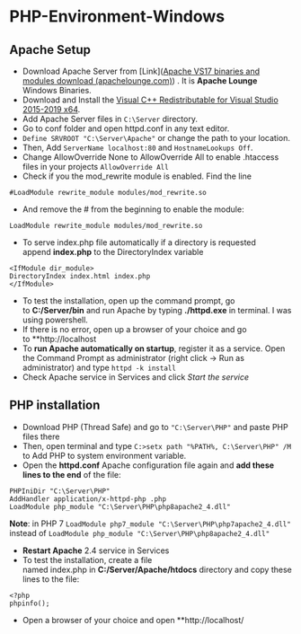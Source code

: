 # PHP-Environment-Windows

## Apache Setup

* Download Apache Server from [Link]([Apache VS17 binaries and modules download (apachelounge.com)](https://www.apachelounge.com/download/)) . It is  **Apache Lounge** Windows Binaries.
* Download and Install the [Visual C++ Redistributable for Visual Studio 2015-2019 x64](https://support.microsoft.com/en-us/help/2977003/the-latest-supported-visual-c-downloads).
* Add Apache Server files in `C:\Server` directory.
* Go to conf folder and open httpd.conf in any text editor.
* `Define SRVROOT "C:\Server\Apache"` or change the path to your location.
* Then, Add `ServerName localhost:80` and `HostnameLookups Off`.
* Change AllowOverride None to AllowOverride All to enable .htaccess files in your projects `AllowOverride All`
* Check if you the mod_rewrite module is enabled. Find the line

```
#LoadModule rewrite_module modules/mod_rewrite.so
```

* And remove the # from the beginning to enable the module:

```
LoadModule rewrite_module modules/mod_rewrite.so
```

- To serve index.php file automatically if a directory is requested append **index.php** to the DirectoryIndex variable

```
<IfModule dir_module> 
DirectoryIndex index.html index.php 
</IfModule>
```

* To test the installation, open up the command prompt, go to **C:/Server/bin** and run Apache by typing **./httpd.exe** in terminal. I was using powershell.
* If there is no error, open up a browser of your choice and go to **http://localhost
* To **run Apache automatically on startup**, register it as a service. Open the Command Prompt as administrator (right click -> Run as administrator) and type `httpd -k install` 
* Check Apache service in Services and click _Start the service_


## PHP installation

* Download PHP (Thread Safe)  and go to `"C:\Server\PHP"` and paste PHP files there
* Then, open terminal and type `C:>setx path "%PATH%, C:\Server\PHP" /M` to Add PHP to system environment variable.
* Open the **httpd.conf** Apache configuration file again and **add these lines to the end** of the file:

```
PHPIniDir "C:\Server\PHP"
AddHandler application/x-httpd-php .php
LoadModule php_module "C:\Server\PHP\php8apache2_4.dll"
```

**Note**: in PHP 7 `LoadModule php7_module "C:\Server\PHP\php7apache2_4.dll"`  instead of
`LoadModule php_module "C:\Server\PHP\php8apache2_4.dll"`

* **Restart Apache** 2.4 service in Services
* To test the installation, create a file named index.php in **C:/Server/Apache/htdocs** directory and copy these lines to the file:

```
<?php 
phpinfo();
```

* Open a browser of your choice and open **http://localhost/

